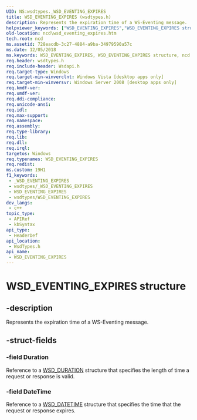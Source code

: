 ```yaml
---
UID: NS:wsdtypes._WSD_EVENTING_EXPIRES
title: WSD_EVENTING_EXPIRES (wsdtypes.h)
description: Represents the expiration time of a WS-Eventing message.
helpviewer_keywords: ["WSD_EVENTING_EXPIRES","WSD_EVENTING_EXPIRES structure","ncd.wsd_eventing_expires","wsdtypes/WSD_EVENTING_EXPIRES"]
old-location: ncd\wsd_eventing_expires.htm
tech.root: ncd
ms.assetid: 728eacdb-3c27-4884-a9ba-34979590a57c
ms.date: 12/05/2018
ms.keywords: WSD_EVENTING_EXPIRES, WSD_EVENTING_EXPIRES structure, ncd.wsd_eventing_expires, wsdtypes/WSD_EVENTING_EXPIRES
req.header: wsdtypes.h
req.include-header: Wsdapi.h
req.target-type: Windows
req.target-min-winverclnt: Windows Vista [desktop apps only]
req.target-min-winversvr: Windows Server 2008 [desktop apps only]
req.kmdf-ver: 
req.umdf-ver: 
req.ddi-compliance: 
req.unicode-ansi: 
req.idl: 
req.max-support: 
req.namespace: 
req.assembly: 
req.type-library: 
req.lib: 
req.dll: 
req.irql: 
targetos: Windows
req.typenames: WSD_EVENTING_EXPIRES
req.redist: 
ms.custom: 19H1
f1_keywords:
 - _WSD_EVENTING_EXPIRES
 - wsdtypes/_WSD_EVENTING_EXPIRES
 - WSD_EVENTING_EXPIRES
 - wsdtypes/WSD_EVENTING_EXPIRES
dev_langs:
 - c++
topic_type:
 - APIRef
 - kbSyntax
api_type:
 - HeaderDef
api_location:
 - WsdTypes.h
api_name:
 - WSD_EVENTING_EXPIRES
---
```


# WSD_EVENTING_EXPIRES structure


## -description

Represents the expiration time of a WS-Eventing message.

## -struct-fields

### -field Duration

Reference to a <a href="https://docs.microsoft.com/windows/desktop/api/wsdxml/ns-wsdxml-wsd_duration">WSD_DURATION</a> structure that specifies the length of time a request or response is valid.

### -field DateTime

Reference to a <a href="https://docs.microsoft.com/windows/desktop/api/wsdxml/ns-wsdxml-wsd_datetime">WSD_DATETIME</a> structure that specifies the time that the request or response expires.

